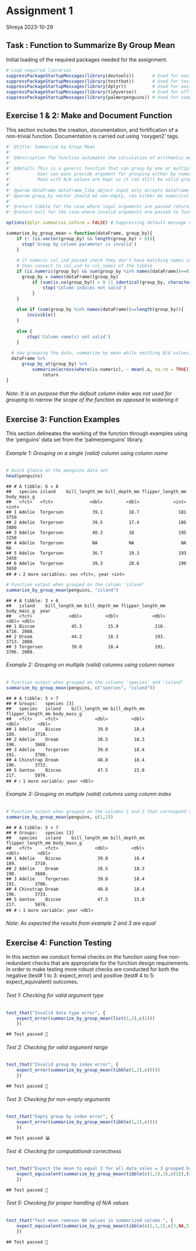 Assignment 1
================
Shreya
2023-10-29

## Task : Function to Summarize By Group Mean

Initial loading of the required packages needed for the assignment.

``` r
# Load required libraries
suppressPackageStartupMessages(library(devtools))       # Used for easier R function aiding with package development
suppressPackageStartupMessages(library(testthat))       # Used for testing function
suppressPackageStartupMessages(library(dplyr))          # Used for easier data manipulation
suppressPackageStartupMessages(library(tidyverse))      # Used for efficient data science workflow implementation
suppressPackageStartupMessages(library(palmerpenguins)) # Used for sample data to showcase examples
```

## Exercise 1 & 2: Make and Document Function

This section includes the creation, documentation, and fortification of
a non-trivial function. Documentation is carried out using ‘roxygen2’
tags.

``` r
#' @title: Summarize by Group Mean
#'
#' @description The function automates the calculation of arithmetic mean operating on and summarizing by the grouping chosen by the user
#' 
#' @details This is a generic function that can group by one or multiple levels passed by the user
#'          User can pass provide argument for grouping either by numerical index or column name because both ways are used in practice 
#'          Rows with N/A values are kept as it can still be valid grouping combinations. Thus N/A values are treated via omission in the calculation of mean
#' 
#' @param dataFrame dataframe_like_object input only accepts dataframe or tibbular data & hence the chosen name to indicate the inclusion of both
#' @param group_by vector should be non-empty, can either be numerical or string thus the chosen name is kept generic
#' 
#' @return tibble for the case where legal arguments are passed returning values of calculated mean for numeric columns not used in grouping
#' @return null for the case where invalid arguments are passed to function along with error message   

options(dplyr.summarise.inform = FALSE) # Suppressing default message using global option

summarize_by_group_mean = function(dataFrame, group_by){
    if (! (is.vector(group_by) && length(group_by) > 0)){
      stop('Group by column parameter is invalid')
    }
    
    # if numeric col_ind passed check they don't have matching names in the tibble
    # then convert to col_ind to col_names of the tibble
    if (is.numeric(group_by) && sum(group_by %in% names(dataFrame))==0 ){
      group_by = names(dataFrame)[group_by]
          if (sum(is.na(group_by)) > 0 || identical(group_by, character(0)) ) { # Ensuring no column index is out of bounds
              stop('Column indices not valid')
          }
    } 
    
    else if (sum(group_by %in% names(dataFrame))==length(group_by)){   # if reached here then ensuring all input vector elements are legal column names
        invisible()
    }
  
    else {
        stop('Column name(s) not valid')
    }
  
  # now grouping the data, summarize by mean while omitting N/A values, and return
  dataFrame %>% 
      group_by_at(group_by) %>%
          summarise(across(where(is.numeric), ~ mean(.x, na.rm = TRUE))) %>% 
              return
}
```

###### Note: It is on purpose that the default column index was not used for grouping to narrow the scope of the function as opposed to widening it

## Exercise 3: Function Examples

This section delineates the working of the function through examples
using the ‘penguins’ data set from the ‘palmerpenguins’ library.

###### Example 1: Grouping on a single (valid) column using column name

``` r
# Quick glance at the penguins data set
head(penguins)
```

    ## # A tibble: 6 × 8
    ##   species island    bill_length_mm bill_depth_mm flipper_length_mm body_mass_g
    ##   <fct>   <fct>              <dbl>         <dbl>             <int>       <int>
    ## 1 Adelie  Torgersen           39.1          18.7               181        3750
    ## 2 Adelie  Torgersen           39.5          17.4               186        3800
    ## 3 Adelie  Torgersen           40.3          18                 195        3250
    ## 4 Adelie  Torgersen           NA            NA                  NA          NA
    ## 5 Adelie  Torgersen           36.7          19.3               193        3450
    ## 6 Adelie  Torgersen           39.3          20.6               190        3650
    ## # ℹ 2 more variables: sex <fct>, year <int>

``` r
# Function output when grouped on the column 'island'
summarize_by_group_mean(penguins, "island")
```

    ## # A tibble: 3 × 6
    ##   island    bill_length_mm bill_depth_mm flipper_length_mm body_mass_g  year
    ##   <fct>              <dbl>         <dbl>             <dbl>       <dbl> <dbl>
    ## 1 Biscoe              45.3          15.9              210.       4716. 2008.
    ## 2 Dream               44.2          18.3              193.       3713. 2008.
    ## 3 Torgersen           39.0          18.4              191.       3706. 2008.

###### Example 2: Grouping on multiple (valid) columns using column names

``` r
# Function output when grouped on the columns 'species' and 'island'
summarize_by_group_mean(penguins, c("species", "island"))
```

    ## # A tibble: 5 × 7
    ## # Groups:   species [3]
    ##   species   island    bill_length_mm bill_depth_mm flipper_length_mm body_mass_g
    ##   <fct>     <fct>              <dbl>         <dbl>             <dbl>       <dbl>
    ## 1 Adelie    Biscoe              39.0          18.4              189.       3710.
    ## 2 Adelie    Dream               38.5          18.3              190.       3688.
    ## 3 Adelie    Torgersen           39.0          18.4              191.       3706.
    ## 4 Chinstrap Dream               48.8          18.4              196.       3733.
    ## 5 Gentoo    Biscoe              47.5          15.0              217.       5076.
    ## # ℹ 1 more variable: year <dbl>

###### Example 3: Grouping on multiple (valid) columns using column index

``` r
# Function output when grouped on the columns 1 and 2 that correspond to 'species' and 'island'
summarize_by_group_mean(penguins, c(1,2))
```

    ## # A tibble: 5 × 7
    ## # Groups:   species [3]
    ##   species   island    bill_length_mm bill_depth_mm flipper_length_mm body_mass_g
    ##   <fct>     <fct>              <dbl>         <dbl>             <dbl>       <dbl>
    ## 1 Adelie    Biscoe              39.0          18.4              189.       3710.
    ## 2 Adelie    Dream               38.5          18.3              190.       3688.
    ## 3 Adelie    Torgersen           39.0          18.4              191.       3706.
    ## 4 Chinstrap Dream               48.8          18.4              196.       3733.
    ## 5 Gentoo    Biscoe              47.5          15.0              217.       5076.
    ## # ℹ 1 more variable: year <dbl>

###### Note: As expected the results from example 2 and 3 are equal

## Exercise 4: Function Testing

In this section we conduct formal checks on the function using five
non-redundant checks that are appropriate for the function design
requirements. In order to make testing more robust checks are conducted
for both the negative (test# 1 to 3: expect_error) and positive (test# 4
to 5: expect_equivalent) outcomes.

###### Test 1: Checking for valid argument type

``` r
test_that("Invalid data type error", {
    expect_error(summarize_by_group_mean(list(1,2),c(1)))
    })
```

    ## Test passed 🥳

###### Test 2: Checking for valid argument range

``` r
test_that("Invalid group by index error", {
    expect_error(summarize_by_group_mean(tibble(1,2),c(0)))
    })
```

    ## Test passed 🥳

###### Test 3: Checking for non-empty arguments

``` r
test_that("Empty group by index error", {
    expect_error(summarize_by_group_mean(tibble(1,2),c()))
    })
```

    ## Test passed 😀

###### Test 4: Checking for computational correctness

``` r
test_that("Expect the mean to equal 3 for all data vales = 3 grouped by first index", {
    expect_equivalent(summarize_by_group_mean(tibble(c(1,1),3),c(1)),tibble(c(1),c(3)))
    })
```

    ## Test passed 🌈

###### Test 5: Checking for proper handling of N/A values

``` r
test_that("Test mean removes NA values in summarized column ", {
    expect_equivalent(summarize_by_group_mean(tibble(c(1,1,2),c(3,NA,5)),c(1)),tibble(c(1,2),c(3,5)))
    })
```

    ## Test passed 🎉

